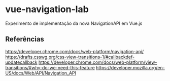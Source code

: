 # vue-navigation-lab

Experimento de implementação da nova NavigationAPI em Vue.js

## Referências

<https://developer.chrome.com/docs/web-platform/navigation-api/>
<https://drafts.csswg.org/css-view-transitions-1/#callbackdef-updatecallback>
<https://developer.chrome.com/docs/web-platform/view-transitions/#why-do-we-need-this-feature>
<https://developer.mozilla.org/en-US/docs/Web/API/Navigation_API>
